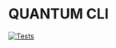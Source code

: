 # QUANTUM CLI

[![Tests](https://github.com/andreivisan/quantum_cli/actions/workflows/test.yml/badge.svg)](https://github.com/andreivisan/quantum_cli/actions/workflows/test.yml)